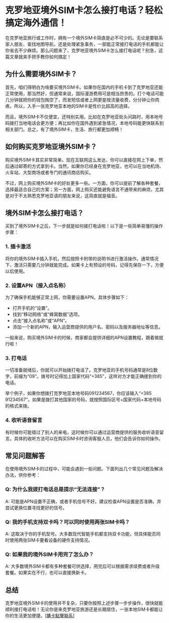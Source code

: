 # 克罗地亚境外SIM卡怎么接打电话？轻松搞定海外通信！

在克罗地亚旅行或工作时，拥有一个境外SIM卡简直是必不可少的。无论是要联系家人朋友、查找地图导航，还是处理紧急事务，一部能正常接打电话的手机都能让你省去不少麻烦。那么问题来了，克罗地亚境外SIM卡怎么接打电话呢？别急，这篇文章就来手把手教你如何搞定！

## 为什么需要境外SIM卡？

首先，咱们得明白为啥要买境外SIM卡。如果你在国内的手机卡到了克罗地亚还能正常使用，那当然好，但通常来说，国际漫游费用可是相当昂贵的。打个电话可能几分钟就把你的钱包掏空了，而发短信或者上网更是按流量收费，分分钟让你肉疼。所以，入手一张克罗地亚本地的SIM卡是性价比超高的选择。

而且，境外SIM卡不仅便宜，还特别实用。比如在克罗地亚街头问路时，用本地号码拨打当地电话会更方便；再比如你在国外遇到紧急情况，本地号码能更快联系到相关部门。总之，有了境外SIM卡，生活、旅行都更加顺畅！

## 如何购买克罗地亚境外SIM卡？

购买境外SIM卡其实非常简单。现在互联网这么发达，你可以直接在网上下单，然后通过邮寄的方式拿到卡。当然，如果你已经身在克罗地亚，也可以在当地机场、火车站、大型商场或者专门的通讯商店购买。

不过，网上购买境外SIM卡的好处更多一些。一方面，你可以提前了解各种套餐，选择最适合自己的方案；另一方面，网上购买还能避免语言不通带来的麻烦，尤其是对于不太熟悉克罗地亚语的朋友来说，这简直就是福音。

## 境外SIM卡怎么接打电话？

买到了境外SIM卡之后，下一步就是如何接打电话啦！以下是一些简单易懂的操作步骤：

### 1. 插卡激活
将你的境外SIM卡插入手机，然后按照卡附带的说明书进行激活操作。通常情况下，激活只需要几分钟就能完成。如果卡上有预设的号码，记得先保存一下，方便以后使用。

### 2. 设置APN（接入点名称）
为了确保手机能够正常上网，你需要设置APN。具体步骤如下：
- 打开手机的“设置”。
- 找到“移动网络”或“蜂窝数据”选项。
- 点击“接入点名称”或“APN”。
- 添加一个新的APN，输入运营商提供的用户名、密码以及服务器地址等信息。

一般来说，购买境外SIM卡的时候，商家都会提供详细的APN设置教程，跟着做就行啦！

### 3. 打电话
一切准备就绪后，你就可以开始拨打电话了。克罗地亚的手机号码通常是8位数字，前缀为“09”。拨号时记得加上国家代码“+385”，这样对方才能正确接到你的电话。

举个例子，如果你想拨打克罗地亚本地号码091234567，你应该输入“+385 91234567”。如果是拨打其他国家的号码，就按照国际区号+国家代码+本地号码的格式来拨。

### 4. 收听语音留言
有时候你可能错过了别人的来电，这时候你可以通过运营商提供的服务收听语音留言。具体的收听方法可以在购买SIM卡时咨询客服人员，他们会告诉你如何操作。

## 常见问题解答

在使用境外SIM卡的过程中，可能会遇到一些问题。下面列出几个常见问题及解决办法，供你参考：

### Q: 为什么我拨打电话总是提示“无法连接”？
A: 可能是APN设置不正确，或者手机信号不好。建议检查APN设置是否准确，并尝试更换位置寻找更好的信号。

### Q: 我的手机支持双卡吗？可以同时使用两张SIM卡吗？
A: 这取决于你的手机型号。大多数现代智能手机都支持双卡功能，但具体能否同时使用两张SIM卡要看设备的硬件支持情况。

### Q: 如果我的境外SIM卡用完了怎么办？
A: 大多数境外SIM卡都有多种套餐可供选择，用完后可以根据需求续费或者升级套餐。如果实在不行，也可以直接换新卡。

## 总结

克罗地亚境外SIM卡的使用并不复杂，只要你按照上述步骤一步步操作，很快就能顺利接打电话啦！无论你是来克罗地亚旅游还是长期居住，一张本地SIM卡都能让你的生活更加便捷。[[購卡點擊聯系](https://t.me/s/esim1088)]